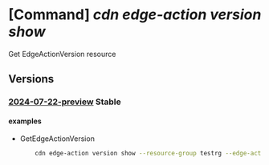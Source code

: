 # [Command] _cdn edge-action version show_

Get EdgeActionVersion resource

## Versions

### [2024-07-22-preview](/Resources/mgmt-plane/L3N1YnNjcmlwdGlvbnMve30vcmVzb3VyY2Vncm91cHMve30vcHJvdmlkZXJzL21pY3Jvc29mdC5jZG4vZWRnZWFjdGlvbnMve30vdmVyc2lvbnMve30=/2024-07-22-preview.xml) **Stable**

<!-- mgmt-plane /subscriptions/{}/resourcegroups/{}/providers/microsoft.cdn/edgeactions/{}/versions/{} 2024-07-22-preview -->

#### examples

- GetEdgeActionVersion
    ```bash
        cdn edge-action version show --resource-group testrg --edge-action-name edgeAction1 --version version1
    ```
